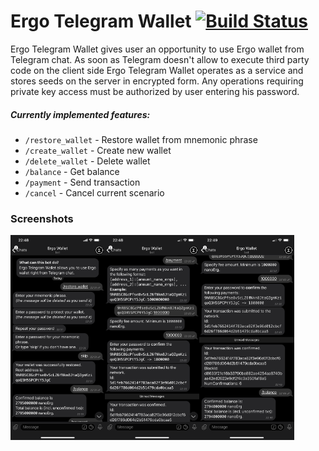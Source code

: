# Ergo Telegram Wallet [![Build Status](https://travis-ci.org/oskin1/ergo-tg.svg?branch=master)](https://travis-ci.org/oskin1/ergo-tg)

Ergo Telegram Wallet gives user an opportunity to use Ergo wallet from Telegram chat.
As soon as Telegram doesn't allow to execute third party code on the client side Ergo Telegram Wallet
operates as a service and stores seeds on the server in encrypted form. 
Any operations requiring private key access must be authorized by user entering his password.

##### Currently implemented features:
 - `/restore_wallet` - Restore wallet from mnemonic phrase
 - `/create_wallet` - Create new wallet
 - `/delete_wallet` - Delete wallet
 - `/balance` - Get balance
 - `/payment` - Send transaction
 - `/cancel` - Cancel current scenario
 
### Screenshots

<img src="https://raw.githubusercontent.com/oskin1/static-data/master/img/wallet_screen_0.png" align="left" width="30%"/>
<img src="https://raw.githubusercontent.com/oskin1/static-data/master/img/wallet_screen_1.png" align="left" width="30%"/>
<img src="https://raw.githubusercontent.com/oskin1/static-data/master/img/wallet_screen_2.png" align="left" width="30%"/>
